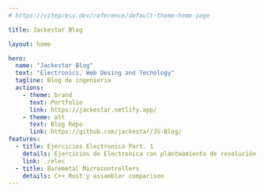 ```yaml
---
# https://vitepress.dev/reference/default-theme-home-page

title: Jackestar Blog

layout: home

hero:
  name: "Jackestar Blog"
  text: "Electronics, Web Desing and Techology"
  tagline: Blog de ingenieria
  actions:
    - theme: brand
      text: Portfolio
      link: https://jackestar.netlify.app/
    - theme: alt
      text: Blog Repo
      link: https://github.com/jackestar/JS-Blog/
features:
  - title: Ejercicios Electronica Part. 1
    details: Ejercicios de Electronica con planteamiento de resolución rápida con trucos sencillos ejercicios complejos, sin tener que recurrir a herramientas de calculo complejo o plantear sistemas complejos de resolución
    link: ./elec
  - title: Baremetal Microcontrollers
    details: C++ Rust y assambler comparison
---
```


